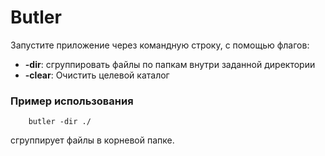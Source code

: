 # Butler
Запустите приложение через командную строку, с помощью флагов:

 + **-dir**: сгруппировать файлы по папкам внутри заданной директории
 + **-clear**: Очистить целевой каталог

### Пример использования
        butler -dir ./
сгруппирует файлы в корневой папке.